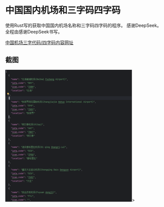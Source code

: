 # 中国国内机场和三字码四字码

使用Rust写的获取中国国内机场名称和三字码四字码的程序。
感谢DeepSeek。全程由感谢DeepSeek书写。


[中国机场三字代码/四字码内容网址](https://jichang.todaynav.com/jichang_China.html)

## 截图
<img src="test.png" width="400">>
